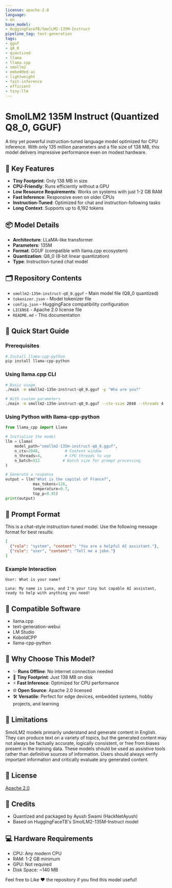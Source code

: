 ```yaml
---
license: apache-2.0
language:
- en
base_model:
- HuggingFaceTB/SmolLM2-135M-Instruct
pipeline_tag: text-generation
tags:
- gguf
- q8_0
- quantized
- llama
- llama.cpp
- smollm2
- embedded-ai
- lightweight
- fast-inference
- efficient
- tiny-llm
---
```

# SmolLM2 135M Instruct (Quantized Q8_0, GGUF)

A tiny yet powerful instruction-tuned language model optimized for CPU inference. With only 135 million parameters and a file size of 138 MB, this model delivers impressive performance even on modest hardware.

## 🌟 Key Features

- **Tiny Footprint**: Only 138 MB in size
- **CPU-Friendly**: Runs efficiently without a GPU
- **Low Resource Requirements**: Works on systems with just 1-2 GB RAM
- **Fast Inference**: Responsive even on older CPUs 
- **Instruction-Tuned**: Optimized for chat and instruction-following tasks
- **Long Context**: Supports up to 8,192 tokens

## 📦 Model Details

- **Architecture**: LLaMA-like transformer
- **Parameters**: 135M
- **Format**: GGUF (compatible with llama.cpp ecosystem)
- **Quantization**: Q8_0 (8-bit linear quantization)
- **Type**: Instruction-tuned chat model

## 🗂️ Repository Contents

- `smollm2-135m-instruct-q8_0.gguf` - Main model file (Q8_0 quantized)
- `tokenizer.json` - Model tokenizer file
- `config.json` - HuggingFace compatibility configuration
- `LICENSE` - Apache 2.0 license file
- `README.md` - This documentation

## 🚀 Quick Start Guide

### Prerequisites
```bash
# Install llama-cpp-python
pip install llama-cpp-python
```

### Using llama.cpp CLI

```bash
# Basic usage
./main -m smollm2-135m-instruct-q8_0.gguf -p "Who are you?"

# With custom parameters
./main -m smollm2-135m-instruct-q8_0.gguf --ctx-size 2048 --threads 4 -p "Write a story."
```

### Using Python with llama-cpp-python

```python
from llama_cpp import Llama

# Initialize the model
llm = Llama(
    model_path="smollm2-135m-instruct-q8_0.gguf",
    n_ctx=2048,           # Context window
    n_threads=4,          # CPU threads to use
    n_batch=512          # Batch size for prompt processing
)

# Generate a response
output = llm("What is the capital of France?", 
            max_tokens=128,
            temperature=0.7,
            top_p=0.95)
print(output)
```

## 💬 Prompt Format

This is a chat-style instruction-tuned model. Use the following message format for best results:

```json
[
  {"role": "system", "content": "You are a helpful AI assistant."},
  {"role": "user", "content": "Tell me a joke."}
]
```

### Example Interaction

```
User: What is your name?

Luna: My name is Luna, and I'm your tiny but capable AI assistant, ready to help with anything you need!
```

## 🔧 Compatible Software

- llama.cpp
- text-generation-webui
- LM Studio
- KoboldCPP
- llama-cpp-python

## 💪 Why Choose This Model?

- ✨ **Runs Offline**: No internet connection needed
- 📱 **Tiny Footprint**: Just 138 MB on disk
- ⚡ **Fast Inference**: Optimized for CPU performance
- 🌐 **Open Source**: Apache 2.0 licensed
- 🛠️ **Versatile**: Perfect for edge devices, embedded systems, hobby projects, and learning

## 🥲 Limitations

SmolLM2 models primarily understand and generate content in English. They can produce text on a variety of topics, but the generated content may not always be factually accurate, logically consistent, or free from biases present in the training data. These models should be used as assistive tools rather than definitive sources of information. Users should always verify important information and critically evaluate any generated content.


## 📄 License

[Apache 2.0](https://www.apache.org/licenses/LICENSE-2.0) 

## 🙏 Credits

- Quantized and packaged by Ayush Swami (HackNetAyush)
- Based on HuggingFaceTB's SmolLM2-135M-Instruct model

## 💻 Hardware Requirements

- CPU: Any modern CPU
- RAM: 1-2 GB minimum
- GPU: Not required
- Disk Space: ~140 MB

Feel free to Like ❤️ the repository if you find this model useful!